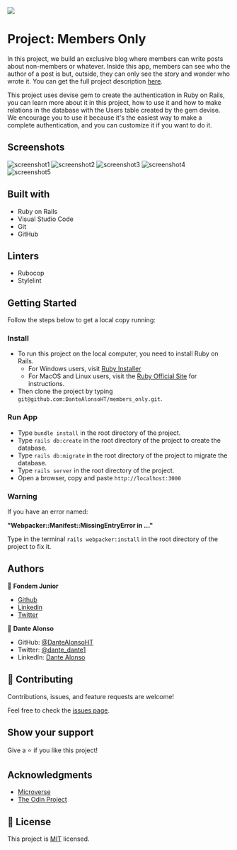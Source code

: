 ![](https://img.shields.io/badge/Microverse-blueviolet)
# Project: Members Only


In this project, we build an exclusive blog where members can write posts about non-members or whatever.  Inside this app, members can see who the author of a post is but, outside, they can only see the story and wonder who wrote it. You can get the full project description [here](https://www.theodinproject.com/courses/ruby-on-rails/lessons/authentication).

This project uses devise gem to create the authentication in Ruby on Rails, you can learn more about it in this project, how to use it and how to make relations in the database with the Users table created by the gem devise. We encourage you to use it because it's the easiest way to make a complete authentication, and you can customize it if you want to do it.

## Screenshots
![screenshot1](image/sign-up-members-only.PNG)
![screenshot2](image/login-member-only.PNG)
![screenshot3](image/signed-in-members-only.PNG)
![screenshot4](image/signed-out-members-only.PNG)
![screenshot5](image/create-new-article-members-only.PNG)

## Built with

- Ruby on Rails
- Visual Studio Code
- Git
- GitHub

## Linters

- Rubocop
- Stylelint

## Getting Started

Follow the steps below to get a local copy running:

### Install
- To run this project on the local computer, you need to install Ruby on Rails.
    - For Windows users, visit [Ruby Installer](https://rubyinstaller.org/)
    - For MacOS and Linux users, visit the [Ruby Official Site](https://www.ruby-lang.org/en/downloads/) for instructions.
- Then clone the project by typing `git@github.com:DanteAlonsoHT/members_only.git`.

### Run App
- Type `bundle install` in the root directory of the project.
- Type `rails db:create` in the root directory of the project to create the database.
- Type `rails db:migrate` in the root directory of the project to migrate the database.
- Type `rails server` in the root directory of the project.
- Open a browser, copy and paste `http://localhost:3000`

### Warning

If you have an error named: 

**"Webpacker::Manifest::MissingEntryError in ..."**

Type in the terminal `rails webpacker:install` in the root directory of the project to fix it.

## Authors

👤 **Fondem Junior**

- [Github](https://github.com/Fondem-Jr)
- [Linkedin](https://www.linkedin.com/in/fondem-junior-57484744/)
- [Twitter](https://twitter.com/OpportunistZeus)

👤 **Dante Alonso**

- GitHub: [@DanteAlonsoHT](https://github.com/DanteAlonsoHT)
- Twitter: [@dante_dante1](https://twitter.com/dante_dante1)
- LinkedIn: [Dante Alonso](https://www.linkedin.com/in/dante-hernandez99/)

## 🤝 Contributing

Contributions, issues, and feature requests are welcome!

Feel free to check the [issues page](https://github.com/DanteAlonsoHT/members_only/issues).

## Show your support

Give a ⭐️ if you like this project!

## Acknowledgments

- [Microverse](https://www.microverse.org/)
- [The Odin Project](https://www.theodinproject.com/courses/ruby-on-rails/lessons/authentication)

## 📝 License

This project is [MIT](https://opensource.org/licenses/MIT) licensed.

